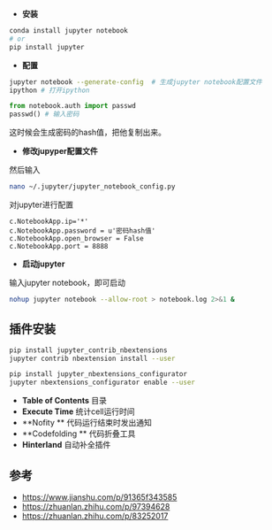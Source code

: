 - **安装**

```bash
conda install jupyter notebook
# or
pip install jupyter
```


- **配置**

```bash
jupyter notebook --generate-config  # 生成jupyter notebook配置文件
ipython # 打开ipython
```

```python
from notebook.auth import passwd
passwd() # 输入密码
```

 这时候会生成密码的hash值，把他复制出来。 

- **修改jupyper配置文件**

然后输入

```bash
nano ~/.jupyter/jupyter_notebook_config.py
```

对jupyter进行配置

```text
c.NotebookApp.ip='*'
c.NotebookApp.password = u'密码hash值'
c.NotebookApp.open_browser = False
c.NotebookApp.port = 8888
```

- **启动jupyter**

输入jupyter notebook，即可启动

```bash
nohup jupyter notebook --allow-root > notebook.log 2>&1 &
```

## 插件安装

```bash
pip install jupyter_contrib_nbextensions 
jupyter contrib nbextension install --user

pip install jupyter_nbextensions_configurator
jupyter nbextensions_configurator enable --user
```

- **Table of Contents** 目录
- **Execute Time**   统计cell运行时间 
- **Nofity ** 代码运行结束时发出通知 
- **Codefolding ** 代码折叠工具 
- **Hinterland**  自动补全插件 

## 参考

- https://www.jianshu.com/p/91365f343585
- https://zhuanlan.zhihu.com/p/97394628
- https://zhuanlan.zhihu.com/p/83252017